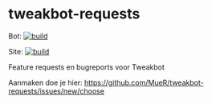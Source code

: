 # tweakbot-requests
Bot: [![build](https://github.com/MueR/tweakbot/actions/workflows/docker-image.yml/badge.svg)](https://github.com/MueR/tweakbot/actions/workflows/docker-image.yml) 

Site: [![build](https://github.com/MueR/tweakbot.nl/actions/workflows/docker-image.yml/badge.svg)](https://github.com/MueR/tweakbot.nl/actions/workflows/docker-image.yml)


Feature requests en bugreports voor Tweakbot

Aanmaken doe je hier: https://github.com/MueR/tweakbot-requests/issues/new/choose
